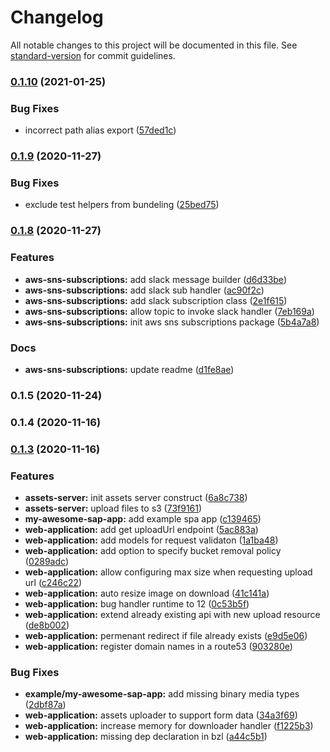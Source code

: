 # Changelog

All notable changes to this project will be documented in this file. See [standard-version](https://github.com/conventional-changelog/standard-version) for commit guidelines.

### [0.1.10](https://github.com/NextFaze/cdk-extensions/compare/v0.1.9...v0.1.10) (2021-01-25)


### Bug Fixes

* incorrect path alias export ([57ded1c](https://github.com/NextFaze/cdk-extensions/commit/57ded1c7882f41b8bae7a00f5a19987e69a224d0))

### [0.1.9](https://github.com/NextFaze/cdk-extensions/compare/v0.1.8...v0.1.9) (2020-11-27)


### Bug Fixes

* exclude test helpers from bundeling ([25bed75](https://github.com/NextFaze/cdk-extensions/commit/25bed7559a6b49f8b372e0c62b1ab22520a63068))

### [0.1.8](https://github.com/NextFaze/cdk-extensions/compare/v0.1.5...v0.1.8) (2020-11-27)


### Features

* **aws-sns-subscriptions:** add slack message builder ([d6d33be](https://github.com/NextFaze/cdk-extensions/commit/d6d33bed1fa57940e5d32b6ece4d2ddd5cdd2f91))
* **aws-sns-subscriptions:** add slack sub handler ([ac90f2c](https://github.com/NextFaze/cdk-extensions/commit/ac90f2c1f76bb7396e275c16ee100d2e039c9a6f))
* **aws-sns-subscriptions:** add slack subscription class ([2e1f615](https://github.com/NextFaze/cdk-extensions/commit/2e1f61563efb628bfb7d980751e0e3b2f460dbc6))
* **aws-sns-subscriptions:** allow topic to invoke slack handler ([7eb169a](https://github.com/NextFaze/cdk-extensions/commit/7eb169ac526ae3beac9d2aa59d9231eee50de816))
* **aws-sns-subscriptions:** init aws sns subscriptions package ([5b4a7a8](https://github.com/NextFaze/cdk-extensions/commit/5b4a7a86e0bea23cd6fe5dab4083a3438136878d))


### Docs

* **aws-sns-subscriptions:** update readme ([d1fe8ae](https://github.com/NextFaze/cdk-extensions/commit/d1fe8aee838a0162e4e5966001fa9172035925c6))

### 0.1.5 (2020-11-24)

### 0.1.4 (2020-11-16)

### [0.1.3](https://github.com/NextFaze/cdk-extensions/compare/v0.1.2...v0.1.3) (2020-11-16)

### Features

- **assets-server:** init assets server construct ([6a8c738](https://github.com/NextFaze/cdk-extensions/commit/6a8c7387646652270844a889a0a1c70982ca861e))
- **assets-server:** upload files to s3 ([73f9161](https://github.com/NextFaze/cdk-extensions/commit/73f91613cdcba04c0c1c3c90739c7a8178fc3068))
- **my-awesome-sap-app:** add example spa app ([c139465](https://github.com/NextFaze/cdk-extensions/commit/c1394658ac42d30320d470f76c0dae8bd89c19d0))
- **web-application:** add get uploadUrl endpoint ([5ac883a](https://github.com/NextFaze/cdk-extensions/commit/5ac883a90af0c48b9f11be8856bea01452e9d944))
- **web-application:** add models for request validaton ([1a1ba48](https://github.com/NextFaze/cdk-extensions/commit/1a1ba488cdd22e01e12bde9a4f1d8dd224ddb8d7))
- **web-application:** add option to specify bucket removal policy ([0289adc](https://github.com/NextFaze/cdk-extensions/commit/0289adc60a98be481e5c20e66ffe54de3b20e5fd))
- **web-application:** allow configuring max size when requesting upload url ([c246c22](https://github.com/NextFaze/cdk-extensions/commit/c246c223317fb396ed9e8db0e54be059de25d6c0))
- **web-application:** auto resize image on download ([41c141a](https://github.com/NextFaze/cdk-extensions/commit/41c141a7607a6a58395421de7abda1a27661a4b0))
- **web-application:** bug handler runtime to 12 ([0c53b5f](https://github.com/NextFaze/cdk-extensions/commit/0c53b5f54d2294f54b0508782d9663f7c59d9fa4))
- **web-application:** extend already existing api with new upload resource ([de8b002](https://github.com/NextFaze/cdk-extensions/commit/de8b0024768bf1851dbf3dedca9f3f6698ccaa69))
- **web-application:** permenant redirect if file already exists ([e9d5e06](https://github.com/NextFaze/cdk-extensions/commit/e9d5e063f8f12c7b1a87e38c154e9573b4516476))
- **web-application:** register domain names in a route53 ([903280e](https://github.com/NextFaze/cdk-extensions/commit/903280ef0554ca7d51bcace99005b08b6c88eb1e))

### Bug Fixes

- **example/my-awesome-sap-app:** add missing binary media types ([2dbf87a](https://github.com/NextFaze/cdk-extensions/commit/2dbf87a2357936ba9ddedc5ba8d55bd0928b54be))
- **web-application:** assets uploader to support form data ([34a3f69](https://github.com/NextFaze/cdk-extensions/commit/34a3f69427972dc8218d294e8a6d5452f05c1b5f))
- **web-application:** increase memory for downloader handler ([f1225b3](https://github.com/NextFaze/cdk-extensions/commit/f1225b39e00367725a04ad8d8b67d073ec558649))
- **web-application:** missing dep declaration in bzl ([a44c5b1](https://github.com/NextFaze/cdk-extensions/commit/a44c5b1407390fa1ff410fbeaed374e7bdad9317))
